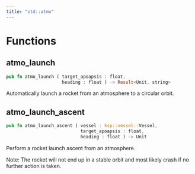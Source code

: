```yaml
---
title: "std::atmo"
---
```




# Functions


## atmo_launch

```rust
pub fn atmo_launch ( target_apoapsis : float,
                     heading : float ) -> Result<Unit, string>
```

Automatically launch a rocket from an atmosphere to a circular orbit.

## atmo_launch_ascent

```rust
pub fn atmo_launch_ascent ( vessel : ksp::vessel::Vessel,
                            target_apoapsis : float,
                            heading : float ) -> Unit
```

Perform a rocket launch ascent from an atmosphere.

Note: The rocket will not end up in a stable orbit and most likely crash if no further action
is taken.
